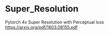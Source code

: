 # Super_Resolution
Pytorch 4x Super Resolution with Perceptual loss https://arxiv.org/pdf/1603.08155.pdf
